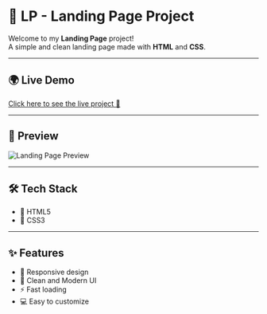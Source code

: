 # 🚀 LP - Landing Page Project

Welcome to my **Landing Page** project!  
A simple and clean landing page made with **HTML** and **CSS**.

---

## 🌍 Live Demo

[Click here to see the live project 🚀](https://onkar-kambale.github.io/LP/)

---

## 📸 Preview

![Landing Page Preview](assets/LP_deployed.png)

---

## 🛠️ Tech Stack

- 🧩 HTML5
- 🎨 CSS3

---

## ✨ Features

- 📱 Responsive design
- 🎨 Clean and Modern UI
- ⚡ Fast loading
- 💻 Easy to customize
